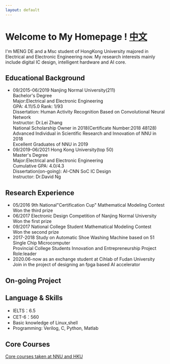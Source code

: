```yaml
---
layout: default
---
```


# Welcome to My Homepage !   [中文](./pub.md)

I'm MENG DE and a Msc student of HongKong University majored in Electrical and Electronic Engineering now.
My research interests mainly include digital IC design, intelligent hardware and AI core.

## Educational Background
* 09/2015-06/2019  Nanjing Normal University(211)<br />
  Bachelor's Degree<br />
  Major:Electrical and Electronic Engineering<br />
  GPA: 4.11/5.0    Rank: 1/93<br />
  Dissertation: Human Activity Recognition Based on Convolutional Neural Network<br />
  Instructor: Dr.Lei Zhang<br />
  National Scholarship Owner in 2018(Certificate Number:2018 48128)<br />
  Advanced Individual in Scientific Research and Innovation of NNU in 2018<br />
  Excellent Graduates of NNU in 2019
* 09/2019-06/2021 Hong Kong University(top 50)<br />
  Master's Degree<br />
  Major:Electrical and Electronic Engineering<br />
  Cumulative GPA: 4.0/4.3<br />
  Dissertation(on-going): AI-CNN SoC IC Design <br />
  Instructor: Dr.David Ng   <br />
  
## Research Experience
* 05/2016    9th National"Certification Cup" Mathematical Modeling Contest<br />
  Won the third prize<br />
* 06/2017    Electronic Design Competition of Nanjing Normal University<br />
  Won the first prize<br />
* 09/2017    National College Student Mathematical Modeling Contest<br />
  Won the second prize<br />  
* 2017-2018  Study on Automatic Shoe Washing Machine based on 51 Single Chip Microcomputer<br />
  Provincial College Students Innovation and Entrepreneurship Project<br />
  Role:leader<br />
* 2020.06-now  as an exchange student at Cihlab of Fudan University<br />
  Join in the project of designing an fpga based AI accelerator
 

 

## On-going Project 



## Language & Skills

* IELTS：6.5<br />
* CET-6：560<br />
* Basic knowledge of Linux,shell
* Programming: Verilog, C, Python, Matlab<br />

## Core Courses

[Core courses taken at NNU and HKU](./cxchen.md)




